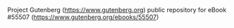 Project Gutenberg (https://www.gutenberg.org) public repository for
eBook #55507 (https://www.gutenberg.org/ebooks/55507)
